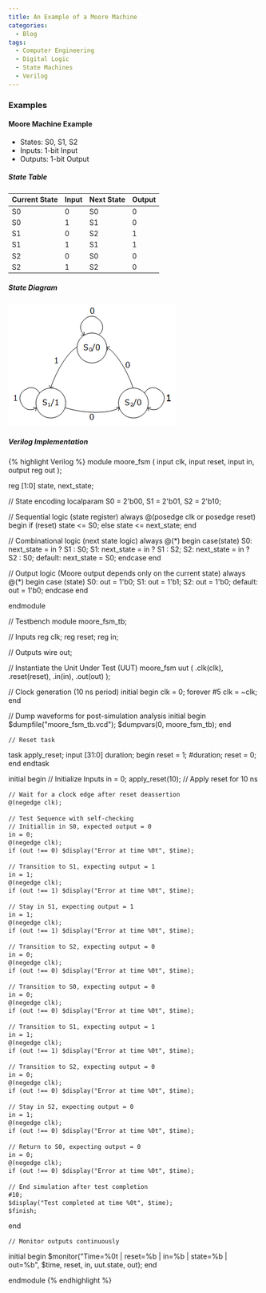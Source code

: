 ```yaml
---
title: An Example of a Moore Machine
categories:
  - Blog
tags:
  - Computer Engineering
  - Digital Logic
  - State Machines
  - Verilog
---
```


### Examples

#### Moore Machine Example

- States: S0, S1, S2
- Inputs: 1-bit Input
- Outputs: 1-bit Output

##### State Table

|Current State | Input | Next State | Output |
|--------------|-------|------------|--------|
| S0 | 0 | S0 | 0 |
| S0 | 1 | S1 | 0 |
| S1 | 0 | S2 | 1 |
| S1 | 1 | S1 | 1 |
| S2 | 0 | S0 | 0 |
| S2 | 1 | S2 | 0 |

##### State Diagram

![Moore Machine State Diagram](/assets/images/moore-machine.png)

##### Verilog Implementation

{% highlight Verilog %}
module moore_fsm (
    input clk,
    input reset,
    input in,
    output reg out
);

reg [1:0] state, next_state;

// State encoding
localparam S0 = 2'b00,
           S1 = 2'b01,
           S2 = 2'b10;

// Sequential logic (state register)
always @(posedge clk or posedge reset) begin
    if (reset)
        state <= S0;
    else
        state <= next_state;
end

// Combinational logic (next state logic)
always @(*) begin
    case(state)
        S0: next_state = in ? S1 : S0;
        S1: next_state = in ? S1 : S2;
        S2: next_state = in ? S2 : S0;
        default: next_state = S0;
    endcase
end

// Output logic (Moore output depends only on the current state)
always @(*) begin
    case (state)
        S0: out = 1'b0;
        S1: out = 1'b1;
        S2: out = 1'b0;
        default: out = 1'b0;
    endcase
end

endmodule

// Testbench
module moore_fsm_tb;

// Inputs
reg clk;
reg reset;
reg in;

// Outputs
wire out;

// Instantiate the Unit Under Test (UUT)
moore_fsm uut (
    .clk(clk),
    .reset(reset),
    .in(in),
    .out(out)
);

// Clock generation (10 ns period)
initial begin
    clk = 0;
    forever #5 clk = ~clk;
end

// Dump waveforms for post-simulation analysis
 initial begin
    $dumpfile("moore_fsm_tb.vcd");
    $dumpvars(0, moore_fsm_tb);
end

    // Reset task
task apply_reset;
    input [31:0] duration;
    begin
        reset = 1;
        #duration;
        reset = 0;
    end
endtask

initial begin
    // Initialize Inputs
    in = 0;
    apply_reset(10);  // Apply reset for 10 ns

    // Wait for a clock edge after reset deassertion
    @(negedge clk);

    // Test Sequence with self-checking
    // Initiallin in S0, expected output = 0
    in = 0;
    @(negedge clk);
    if (out !== 0) $display("Error at time %0t", $time);

    // Transition to S1, expecting output = 1
    in = 1;
    @(negedge clk);
    if (out !== 1) $display("Error at time %0t", $time);

    // Stay in S1, expecting output = 1
    in = 1;
    @(negedge clk);
    if (out !== 1) $display("Error at time %0t", $time);

    // Transition to S2, expecting output = 0
    in = 0;
    @(negedge clk);
    if (out !== 0) $display("Error at time %0t", $time);

    // Transition to S0, expecting output = 0
    in = 0;
    @(negedge clk);
    if (out !== 0) $display("Error at time %0t", $time);

    // Transition to S1, expecting output = 1
    in = 1;
    @(negedge clk);
    if (out !== 1) $display("Error at time %0t", $time);

    // Transition to S2, expecting output = 0
    in = 0;
    @(negedge clk);
    if (out !== 0) $display("Error at time %0t", $time);

    // Stay in S2, expecting output = 0
    in = 1;
    @(negedge clk);
    if (out !== 0) $display("Error at time %0t", $time);

    // Return to S0, expecting output = 0
    in = 0;
    @(negedge clk);
    if (out !== 0) $display("Error at time %0t", $time);

    // End simulation after test completion
    #10;
    $display("Test completed at time %0t", $time);
    $finish;
end

    // Monitor outputs continuously
initial begin
    $monitor("Time=%0t | reset=%b | in=%b | state=%b | out=%b",
        $time, reset, in, uut.state, out);
end

endmodule
{% endhighlight %}

